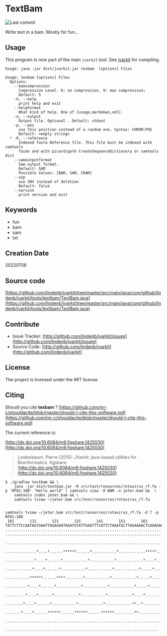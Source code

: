 # TextBam

![Last commit](https://img.shields.io/github/last-commit/lindenb/jvarkit.png)

Write text in a bam. Mostly for fun...


## Usage


This program is now part of the main `jvarkit` tool. See [jvarkit](JvarkitCentral.md) for compiling.


```
Usage: java -jar dist/jvarkit.jar texbam  [options] Files

Usage: texbam [options] Files
  Options:
    --bamcompression
      Compression Level. 0: no compression. 9: max compression;
      Default: 5
    -h, --help
      print help and exit
    --helpFormat
      What kind of help. One of [usage,markdown,xml].
    -o, --output
      Output file. Optional . Default: stdout
    -p, --pos
      use this position instead of a random one. Syntax: CHROM:POS
      Default: <empty string>
  * -R, --reference
      Indexed fasta Reference file. This file must be indexed with samtools 
      faidx and with picard/gatk CreateSequenceDictionary or samtools dict
    --samoutputformat
      Sam output format.
      Default: SAM
      Possible Values: [BAM, SAM, CRAM]
    --snp
      use SNV instead of deletion
      Default: false
    --version
      print version and exit

```


## Keywords

 * fun
 * bam
 * sam
 * txt



## Creation Date

20220708

## Source code 

[https://github.com/lindenb/jvarkit/tree/master/src/main/java/com/github/lindenb/jvarkit/tools/textbam/TextBam.java](https://github.com/lindenb/jvarkit/tree/master/src/main/java/com/github/lindenb/jvarkit/tools/textbam/TextBam.java)


## Contribute

- Issue Tracker: [http://github.com/lindenb/jvarkit/issues](http://github.com/lindenb/jvarkit/issues)
- Source Code: [http://github.com/lindenb/jvarkit](http://github.com/lindenb/jvarkit)

## License

The project is licensed under the MIT license.

## Citing

Should you cite **texbam** ? [https://github.com/mr-c/shouldacite/blob/master/should-I-cite-this-software.md](https://github.com/mr-c/shouldacite/blob/master/should-I-cite-this-software.md)

The current reference is:

[http://dx.doi.org/10.6084/m9.figshare.1425030](http://dx.doi.org/10.6084/m9.figshare.1425030)

> Lindenbaum, Pierre (2015): JVarkit: java-based utilities for Bioinformatics. figshare.
> [http://dx.doi.org/10.6084/m9.figshare.1425030](http://dx.doi.org/10.6084/m9.figshare.1425030)


```
$ ./gradlew textbam && \
	java -jar dist/textbam.jar -R src/test/resources/rotavirus_rf.fa -p 'RF01:100' "Hello world" | samtools view -O BAM -o jeter.bam &&  \
	samtools index jeter.bam && \
	samtools tview ~/jeter.bam src/test/resources/rotavirus_rf.fa


samtools tview ~/jeter.bam src/test/resources/rotavirus_rf.fa -d T -p RF01:100
 101       111       121       131       141       151       161                
TATTCTTCCAATAGTGAATTAGAGAATAGATGTATTGAATTTCATTCTAAATGCTTAGAAAACTCAAAGAATGGACTATC
................................................................................
................................................................................
 ...............................................................................
  ..............*....*......******......*...........*............*****..........
   .............*....*......*...........*...........*............*....*.........
    ............*....*......*...........*...........*...........*.....*.........
     ...........******......****........*...........*...........*.....*.........
      ..........*....*......*...........*...........*...........*.....*.........
       .........*....*......*...........*...........*...........*....*..........
        ........*....*......*...........*...........*............**..*..........
         .......*....*......******......******......******.........**...........
          ......................................................................
           .....................................................................
```


